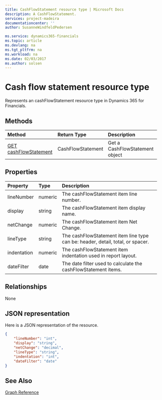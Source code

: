 ```yaml
---
title: CashFlowStatement resource type | Microsoft Docs
description: A CashFlowStatement.
services: project-madeira
documentationcenter: ''
author: SusanneWindfeldPedersen

ms.service: dynamics365-financials
ms.topic: article
ms.devlang: na
ms.tgt_pltfrm: na
ms.workload: na
ms.date: 02/03/2017
ms.author: solsen
---
```


# Cash flow statement resource type
Represents an cashFlowStatement resource type in Dynamics 365 for Financials.

## Methods

| Method       | Return Type  |Description|
|:---------------|:--------|:----------|
|[GET cashFlowStatement](../api/dynamics_get_cashflowstatement.md)|CashFlowStatement|Get a CashFlowStatement object|

## Properties
| Property	   | Type	|Description|
|:---------------|:--------|:----------|
|lineNumber|numeric|The cashFlowStatement item line number.|
|display|string|The cashFlowStatement item display name.|
|netChange|numeric|The cashFlowStatement item Net Change.|
|lineType|string|The cashFlowStatement item line type can be: header, detail, total, or spacer.|
|indentation|numeric|The cashFlowStatement item indentation used in report layout.|
|dateFilter|date|The date filter used to calculate the cashFlowStatement items.|


## Relationships
None

## JSON representation

Here is a JSON representation of the resource.


```json
{
    "lineNumber": "int",
    "display": "string",
    "netChange": "decimal",
    "lineType": "string",
    "indentation": "int",
    "dateFilter": "date"
}

```
## See Also
[Graph Reference](../api/dynamics_graph_reference.md)  
